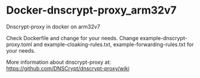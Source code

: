# Docker-dnscrypt-proxy_arm32v7
Dnscrypt-proxy in docker on arm32v7

Check Dockerfile and change for your needs.
Change example-dnscrypt-proxy.toml and example-cloaking-rules.txt, example-forwarding-rules.txt for your needs.

More information about dnscrypt-proxy at: https://github.com/DNSCrypt/dnscrypt-proxy/wiki
